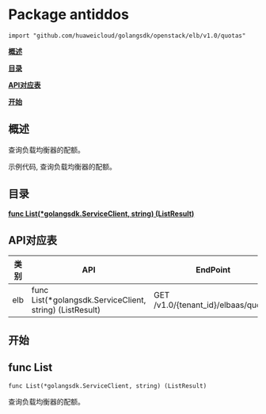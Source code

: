 # Package antiddos
    import "github.com/huaweicloud/golangsdk/openstack/elb/v1.0/quotas"
**[概述](#概述)**  

**[目录](#目录)**  

**[API对应表](#API对应表)**  

**[开始](#开始)**  

## 概述
查询负载均衡器的配额。

示例代码, 查询负载均衡器的配额。

## 目录
**[func List(*golangsdk.ServiceClient, string) (ListResult)](#func-list)**  
## API对应表
|类别|API|EndPoint|
|----|---|--------|
|elb|func List(*golangsdk.ServiceClient, string) (ListResult)|GET /v1.0/{tenant_id}/elbaas/quotas|
## 开始
## func List
    func List(*golangsdk.ServiceClient, string) (ListResult)  
查询负载均衡器的配额。
